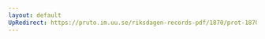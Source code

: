 ```yaml
---
layout: default
UpRedirect: https://pruto.im.uu.se/riksdagen-records-pdf/1870/prot-1870--fk--409/prot-1870--fk--409_001.pdf
---
```

